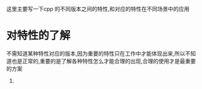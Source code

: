 这里主要写一下cpp 的不同版本之间的特性,和对应的特性在不同场景中的应用

# 对特性的了解
不需知道某种特性对应的版本,因为重要的特性只在工作中才能体现出来,所以不知道也是正常的,重要的是了解各种特性怎么才能合理的出现,合理的使用才是最重要的方案

1. 